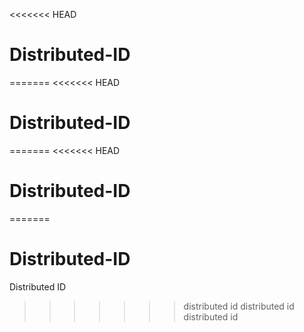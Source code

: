 <<<<<<< HEAD
# Distributed-ID
=======
<<<<<<< HEAD
# Distributed-ID
=======
<<<<<<< HEAD
# Distributed-ID
=======
# Distributed-ID
Distributed ID
>>>>>>> distributed id
>>>>>>> distributed id
>>>>>>> distributed id
